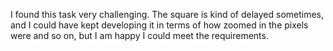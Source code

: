 
I found this task very challenging. The square is kind of delayed sometimes, and I could have kept developing it in terms of how zoomed in the pixels were and so on, but I am happy I could meet the requirements. 
